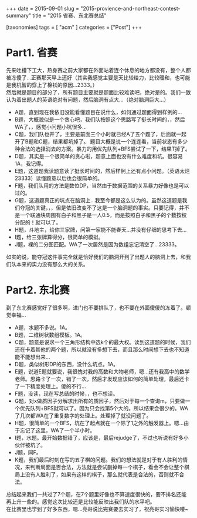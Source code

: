 +++
date = 2015-09-01
slug = "2015-provience-and-northeast-contest-summary"
title = "2015 省赛、东北赛总结"

[taxonomies]
tags = [ "acm" ]
categories = ["Post"]
+++

<div class="article_content" id="article_contents_inner_5127461383" dir="ltr">
						<h1>Part1. 省赛  </h1>

<p>先来吐槽下工大，热身赛之前大家都在外面站着连个休息的地方都没有，整个人都被冻傻了…正赛那天早上还好（其实我感觉主要是天比较给力，比较暖和，也可能是我机智的穿上了棉袄的原因…2333。） <br>
然后就是题目的部分了，所有题目主要就是题面比较难读吧，绝对是的。我们一致认为着出题人的英语绝对有问题，然后脑洞有点大…（绝对脑洞巨大…）</p>

<ul><li>A题，直到现在我依旧没能看懂题目在说什么，如何通过题面得到样例的…</li>
<li>B题，大概貌似是一个贪心吧，我们队按照这个思路写了挺长时间的，，然后WA了，，感觉小问题小坑很多…</li>
<li>C题，我们队也开了，主要是前面三个小时就已经A了五个题了，后面就一起开了B题和C题，结果都坑掉了。
题目大概是说一个连连看，当前状态有多少种合法的选择消去的方案。暴力的用优先队列+BFS尝试了一下，结果T掉了。</li>
<li>D题，其实是一个很简单的贪心啦，题意上面也没有什么难度和坑。很容易1A，我记得。</li>
<li>E题，这道题我读题意读了挺长时间的，然后样例上还有点小问题。（英语太烂23333）读懂题意以后也会很简单的。</li>
<li>F题，我们队用的方法是数位DP，当然由于数据范围的关系暴力好像也是可以过的。</li>
<li>G题，这道题真正的坑点在脑洞上…我至今都是这么认为的。虽然这道题是我们夺冠的关键，，，但是依旧改变不了这是一个脑洞题的事实。只要记得，并不是一个联通块周围有白子和黑子是一人0.5，而是按照白子和黑子的个数按权分配的！就可以了。</li>
<li>H题，斗地主，给你三家牌，问第一家能不能春天…并没有仔细的思考下去…</li>
<li>I题，给三张牌算得分，很简单的模拟。</li>
<li>J题，裸的二分图匹配。WA了一次居然是因为数组忘记清空了…23333。</li>
</ul><p>如实的说，能夺冠这件事完全就是恰好我们的脑洞开到了出题人的脑洞上去，和我们队本来的实力没有那么大的关系。</p>

<h1>Part2. 东北赛  </h1>

<p>到了东北赛感觉好了很多啊，进门也不要排队了，也不要在外面傻傻的冻着了。顿觉幸福…</p>

<ul><li>A题，水题不多说。1A。</li>
<li>B题，二维树状数组模板。1A。</li>
<li>C题，题意是说求一个三角形结构中选k个的最大权。读到这道题的时候，我们还在卡着其他的两个题，所以就没有多想下去，而且那么时间想下去也不知道能不能想出来…</li>
<li>D题，类似树形DP的东西，没什么坑点。1A。</li>
<li>E题，说道E题就要说，我很愧对我的高数和大物老师，嗯…还有我高中的数学老师。思路卡了一次，错了一次，然后才发现应该如何的简单处理，最后还卡了一下精度处理上。傻的不行…</li>
<li>F题，没读，现在写总结的时候，，也不想读。</li>
<li>G题，对x做质因子分解求出所有的质因子，然后对于每一个查询m，只要做一个优先队列+BFS就可以了。因为只会找第5个大的。所以结果会很少的。WA了几次都WA在了重复数字的处理上。处理掉了就没问题了。</li>
<li>H题，很简单的一个BFS，坑在了起点就在一个除了1之外的触发器上。嗯…由于忘记了这里，WA了一个半小时。</li>
<li>I题，水题。最开始数据错了，应该是，最后rejudge了，不过也听说有好多小伙伴被坑了。</li>
<li>J题，同F。</li>
<li>K题，我们最后时刻在写的五子棋的问题。我们的想法就是对于有人胜利的情况，来判断局面是否合法，方法就是尝试删掉每一个棋子，看会不会让整个棋局上没有人胜利了，如果有这样的棋子，那么就代表是合法的，否则就不合法。</li>
</ul><p>总结起来我们一共过了7个题，在7个题里好像也不算速度很快的，要不排名还能再上升一些的。感觉这次比较还是比较能反映出我们队的水平吧。 <br>
在比赛里也学到了好多东西，嗯…亮哥说比完赛要去实习了，祝亮哥实习愉快喽~</p>